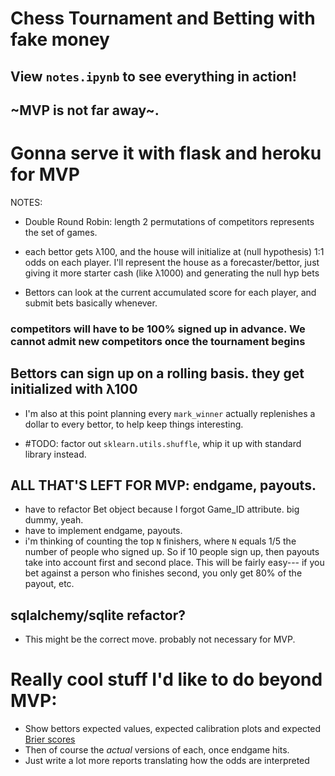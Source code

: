 # Chess Tournament and Betting with fake money

## View `notes.ipynb` to see everything in action! 

## ~MVP is not far away~.

# Gonna serve it with flask and heroku for MVP

NOTES: 

- Double Round Robin: length 2 permutations of competitors represents the set of games. 

- each bettor gets λ100, and the house will initialize at (null hypothesis) 1:1 odds on each player. I'll represent the house as a forecaster/bettor, just giving it more starter cash (like λ1000) and generating the null hyp bets

- Bettors can look at the current accumulated score for each player, and submit bets basically whenever. 
 
### competitors will have to be 100% signed up in advance. We cannot admit new competitors once the tournament begins 

## Bettors can sign up on a rolling basis. they get initialized with λ100
- I'm also at this point planning every `mark_winner` actually replenishes a dollar to every bettor, to help keep things interesting.  

- #TODO: factor out `sklearn.utils.shuffle`, whip it up with standard library instead. 

## ALL THAT'S LEFT FOR MVP: endgame, payouts. 
- have to refactor Bet object because I forgot Game_ID attribute. big dummy, yeah. 
- have to implement endgame, payouts. 
- i'm thinking of counting the top `N` finishers, where `N` equals 1/5 the number of people who signed up. So if 10 people sign up, then payouts take into account first and second place. This will be fairly easy--- if you bet against a person who finishes second, you only get 80% of the payout, etc. 

## sqlalchemy/sqlite refactor? 
- This might be the correct move. probably not necessary for MVP. 

# Really cool stuff I'd like to do beyond MVP: 
- Show bettors expected values, expected calibration plots and expected [Brier scores](https://en.wikipedia.org/wiki/Brier_score) 
- Then of course the _actual_ versions of each, once endgame hits. 
- Just write a lot more reports translating how the odds are interpreted 
